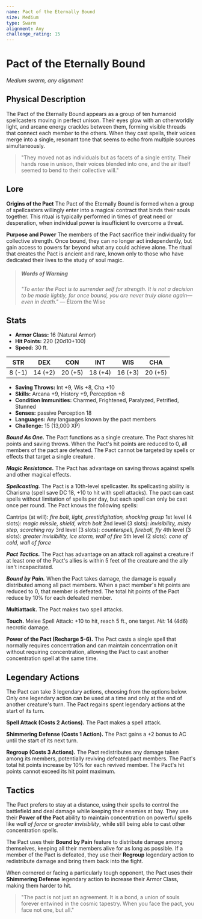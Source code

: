 ```yaml
---
name: Pact of the Eternally Bound
size: Medium
type: Swarm
alignment: Any
challenge_rating: 15
---
```


# Pact of the Eternally Bound

*Medium swarm, any alignment*

## Physical Description
The Pact of the Eternally Bound appears as a group of ten humanoid spellcasters moving in perfect unison. Their eyes glow with an otherworldly light, and arcane energy crackles between them, forming visible threads that connect each member to the others. When they cast spells, their voices merge into a single, resonant tone that seems to echo from multiple sources simultaneously.

> "They moved not as individuals but as facets of a single entity. Their hands rose in unison, their voices blended into one, and the air itself seemed to bend to their collective will."

## Lore
**Origins of the Pact**
The Pact of the Eternally Bound is formed when a group of spellcasters willingly enter into a magical contract that binds their souls together. This ritual is typically performed in times of great need or desperation, when individual power is insufficient to overcome a threat.

**Purpose and Power**
The members of the Pact sacrifice their individuality for collective strength. Once bound, they can no longer act independently, but gain access to powers far beyond what any could achieve alone. The ritual that creates the Pact is ancient and rare, known only to those who have dedicated their lives to the study of soul magic.

> ##### Words of Warning
> *"To enter the Pact is to surrender self for strength. It is not a decision to be made lightly, for once bound, you are never truly alone again—even in death."*
> — Elzorn the Wise

## Stats

- **Armor Class:** 16 (Natural Armor)
- **Hit Points:** 220 (20d10+100)
- **Speed:** 30 ft.

| STR     | DEX     | CON     | INT     | WIS     | CHA     |
|---------|---------|---------|---------|---------|---------|
| 8 (-1) | 14 (+2) | 20 (+5) | 18 (+4) | 16 (+3) | 20 (+5) |

- **Saving Throws:** Int +9, Wis +8, Cha +10
- **Skills:** Arcana +9, History +9, Perception +8
- **Condition Immunities:** Charmed, Frightened, Paralyzed, Petrified, Stunned
- **Senses:** passive Perception 18
- **Languages:** Any languages known by the pact members
- **Challenge:** 15 (13,000 XP)

***Bound As One.*** The Pact functions as a single creature. The Pact shares hit points and saving throws. When the Pact's hit points are reduced to 0, all members of the pact are defeated. The Pact cannot be targeted by spells or effects that target a single creature.

***Magic Resistance.*** The Pact has advantage on saving throws against spells and other magical effects.

***Spellcasting.*** The Pact is a 10th-level spellcaster. Its spellcasting ability is Charisma (spell save DC 18, +10 to hit with spell attacks). The pact can cast spells without limitation of spells per day, but each spell can only be cast once per round. The Pact knows the following spells:

Cantrips (at will): *fire bolt, light, prestidigitation, shocking grasp*
1st level (4 slots): *magic missile, shield, witch bolt*
2nd level (3 slots): *invisibility, misty step, scorching ray*
3rd level (3 slots): *counterspell, fireball, fly*
4th level (3 slots): *greater invisibility, ice storm, wall of fire*
5th level (2 slots): *cone of cold, wall of force*

***Pact Tactics.*** The Pact has advantage on an attack roll against a creature if at least one of the Pact's allies is within 5 feet of the creature and the ally isn't incapacitated.

***Bound by Pain.*** When the Pact takes damage, the damage is equally distributed among all pact members. When a pact member's hit points are reduced to 0, that member is defeated. The total hit points of the Pact reduce by 10% for each defeated member.

**Multiattack.** The Pact makes two spell attacks.

**Touch.** Melee Spell Attack: +10 to hit, reach 5 ft., one target. *Hit:* 14 (4d6) necrotic damage.

**Power of the Pact (Recharge 5-6).** The Pact casts a single spell that normally requires concentration and can maintain concentration on it without requiring concentration, allowing the Pact to cast another concentration spell at the same time.

## Legendary Actions
The Pact can take 3 legendary actions, choosing from the options below. Only one legendary action can be used at a time and only at the end of another creature's turn. The Pact regains spent legendary actions at the start of its turn.

**Spell Attack (Costs 2 Actions).** The Pact makes a spell attack.

**Shimmering Defense (Costs 1 Action).** The Pact gains a +2 bonus to AC until the start of its next turn.

**Regroup (Costs 3 Actions).** The Pact redistributes any damage taken among its members, potentially reviving defeated pact members. The Pact's total hit points increase by 10% for each revived member. The Pact's hit points cannot exceed its hit point maximum.

## Tactics
The Pact prefers to stay at a distance, using their spells to control the battlefield and deal damage while keeping their enemies at bay. They use their **Power of the Pact** ability to maintain concentration on powerful spells like *wall of force* or *greater invisibility*, while still being able to cast other concentration spells.

The Pact uses their **Bound by Pain** feature to distribute damage among themselves, keeping all their members alive for as long as possible. If a member of the Pact is defeated, they use their **Regroup** legendary action to redistribute damage and bring them back into the fight.

When cornered or facing a particularly tough opponent, the Pact uses their **Shimmering Defense** legendary action to increase their Armor Class, making them harder to hit.

> "The pact is not just an agreement. It is a bond, a union of souls forever entwined in the cosmic tapestry. When you face the pact, you face not one, but all."